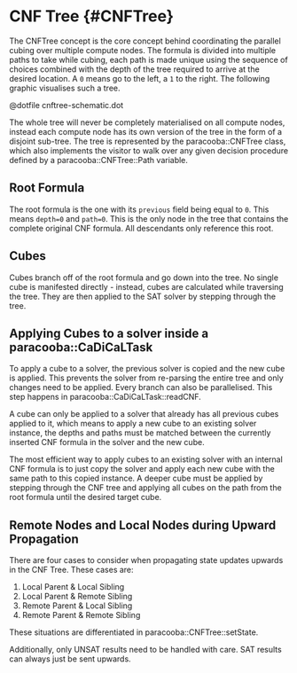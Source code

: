 CNF Tree {#CNFTree}
===================

The CNFTree concept is the core concept behind coordinating the parallel cubing over multiple
compute nodes. The formula is divided into multiple paths to take
while cubing, each path is made unique using the sequence of choices combined
with the depth of the tree required to arrive at the desired location. A `0` means go to the
left, a `1` to the right. The following graphic visualises such a tree.

@dotfile cnftree-schematic.dot

The whole tree will never be completely materialised on all compute nodes, instead
each compute node has its own version of the tree in the form of a disjoint sub-tree. The tree is
represented by the paracooba::CNFTree class, which also implements the visitor to walk over
any given decision procedure defined by a paracooba::CNFTree::Path variable.

Root Formula
------------

The root formula is the one with its `previous` field being equal to `0`. This
means `depth=0` and `path=0`. This is the only node in the tree that contains
the complete original CNF formula. All descendants only reference this root.

Cubes
-----

Cubes branch off of the root formula and go down into the tree. No single cube is manifested directly - instead,
cubes are calculated while traversing the tree. They are then applied to the SAT solver by stepping through the tree.

Applying Cubes to a solver inside a paracooba::CaDiCaLTask
----------------------------------------------------------

To apply a cube to a solver, the previous solver is copied and the new cube is applied. This
prevents the solver from re-parsing the entire tree and only changes need to be applied. Every
branch can also be parallelised. This step happens in paracooba::CaDiCaLTask::readCNF.

A cube can only be applied to a solver that already has all previous
cubes applied to it, which means to apply a new cube to an existing solver instance, the depths
and paths must be matched between the currently inserted CNF formula in the solver and the new cube.

The most efficient way to apply cubes to an existing solver with
an internal CNF formula is to just copy the solver and apply each new
cube with the same path to this copied instance. A deeper cube must be applied by stepping through the
CNF tree and applying all cubes on the path from the root formula until the desired target cube.

Remote Nodes and Local Nodes during Upward Propagation
------------------------------------------------------

There are four cases to consider when propagating state updates upwards
in the CNF Tree. These cases are:

  1. Local Parent & Local Sibling
  2. Local Parent & Remote Sibling
  3. Remote Parent & Local Sibling
  4. Remote Parent & Remote Sibling

These situations are differentiated in paracooba::CNFTree::setState.

Additionally, only UNSAT results need to be handled with care. SAT results
can always just be sent upwards.
